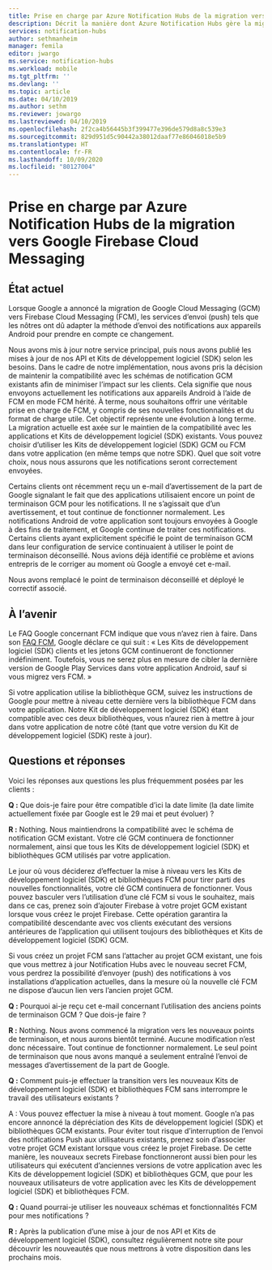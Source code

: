 ```yaml
---
title: Prise en charge par Azure Notification Hubs de la migration vers Google Firebase Cloud Messaging (FCM)
description: Décrit la manière dont Azure Notification Hubs gère la migration de Google GCM vers Google FCM.
services: notification-hubs
author: sethmanheim
manager: femila
editor: jwargo
ms.service: notification-hubs
ms.workload: mobile
ms.tgt_pltfrm: ''
ms.devlang: ''
ms.topic: article
ms.date: 04/10/2019
ms.author: sethm
ms.reviewer: jowargo
ms.lastreviewed: 04/10/2019
ms.openlocfilehash: 2f2ca4b56445b3f399477e396de579d8a8c539e3
ms.sourcegitcommit: 829d951d5c90442a38012daaf77e86046018e5b9
ms.translationtype: HT
ms.contentlocale: fr-FR
ms.lasthandoff: 10/09/2020
ms.locfileid: "80127004"
---
```

# <a name="azure-notification-hubs-and-google-firebase-cloud-messaging-migration"></a>Prise en charge par Azure Notification Hubs de la migration vers Google Firebase Cloud Messaging

## <a name="current-state"></a>État actuel

Lorsque Google a annoncé la migration de Google Cloud Messaging (GCM) vers Firebase Cloud Messaging (FCM), les services d’envoi (push) tels que les nôtres ont dû adapter la méthode d’envoi des notifications aux appareils Android pour prendre en compte ce changement.

Nous avons mis à jour notre service principal, puis nous avons publié les mises à jour de nos API et Kits de développement logiciel (SDK) selon les besoins. Dans le cadre de notre implémentation, nous avons pris la décision de maintenir la compatibilité avec les schémas de notification GCM existants afin de minimiser l’impact sur les clients. Cela signifie que nous envoyons actuellement les notifications aux appareils Android à l’aide de FCM en mode FCM hérité. À terme, nous souhaitons offrir une véritable prise en charge de FCM, y compris de ses nouvelles fonctionnalités et du format de charge utile. Cet objectif représente une évolution à long terme. La migration actuelle est axée sur le maintien de la compatibilité avec les applications et Kits de développement logiciel (SDK) existants. Vous pouvez choisir d’utiliser les Kits de développement logiciel (SDK) GCM ou FCM dans votre application (en même temps que notre SDK). Quel que soit votre choix, nous nous assurons que les notifications seront correctement envoyées.

Certains clients ont récemment reçu un e-mail d’avertissement de la part de Google signalant le fait que des applications utilisaient encore un point de terminaison GCM pour les notifications. Il ne s’agissait que d’un avertissement, et tout continue de fonctionner normalement. Les notifications Android de votre application sont toujours envoyées à Google à des fins de traitement, et Google continue de traiter ces notifications. Certains clients ayant explicitement spécifié le point de terminaison GCM dans leur configuration de service continuaient à utiliser le point de terminaison déconseillé. Nous avions déjà identifié ce problème et avions entrepris de le corriger au moment où Google a envoyé cet e-mail.

Nous avons remplacé le point de terminaison déconseillé et déployé le correctif associé.

## <a name="going-forward"></a>À l’avenir

Le FAQ Google concernant FCM indique que vous n’avez rien à faire. Dans son [FAQ FCM](https://developers.google.com/cloud-messaging/faq), Google déclare ce qui suit : « Les Kits de développement logiciel (SDK) clients et les jetons GCM continueront de fonctionner indéfiniment. Toutefois, vous ne serez plus en mesure de cibler la dernière version de Google Play Services dans votre application Android, sauf si vous migrez vers FCM. »

Si votre application utilise la bibliothèque GCM, suivez les instructions de Google pour mettre à niveau cette dernière vers la bibliothèque FCM dans votre application. Notre Kit de développement logiciel (SDK) étant compatible avec ces deux bibliothèques, vous n’aurez rien à mettre à jour dans votre application de notre côté (tant que votre version du Kit de développement logiciel (SDK) reste à jour).

## <a name="questions-and-answers"></a>Questions et réponses

Voici les réponses aux questions les plus fréquemment posées par les clients :

**Q :** Que dois-je faire pour être compatible d’ici la date limite (la date limite actuellement fixée par Google est le 29 mai et peut évoluer) ?

**R :** Nothing. Nous maintiendrons la compatibilité avec le schéma de notification GCM existant. Votre clé GCM continuera de fonctionner normalement, ainsi que tous les Kits de développement logiciel (SDK) et bibliothèques GCM utilisés par votre application.

Le jour où vous déciderez d’effectuer la mise à niveau vers les Kits de développement logiciel (SDK) et bibliothèques FCM pour tirer parti des nouvelles fonctionnalités, votre clé GCM continuera de fonctionner. Vous pouvez basculer vers l’utilisation d’une clé FCM si vous le souhaitez, mais dans ce cas, prenez soin d’ajouter Firebase à votre projet GCM existant lorsque vous créez le projet Firebase. Cette opération garantira la compatibilité descendante avec vos clients exécutant des versions antérieures de l’application qui utilisent toujours des bibliothèques et Kits de développement logiciel (SDK) GCM.

Si vous créez un projet FCM sans l’attacher au projet GCM existant, une fois que vous mettrez à jour Notification Hubs avec le nouveau secret FCM, vous perdrez la possibilité d’envoyer (push) des notifications à vos installations d’application actuelles, dans la mesure où la nouvelle clé FCM ne dispose d’aucun lien vers l’ancien projet GCM.

**Q :** Pourquoi ai-je reçu cet e-mail concernant l’utilisation des anciens points de terminaison GCM ? Que dois-je faire ?

**R :** Nothing. Nous avons commencé la migration vers les nouveaux points de terminaison, et nous aurons bientôt terminé. Aucune modification n’est donc nécessaire. Tout continue de fonctionner normalement. Le seul point de terminaison que nous avons manqué a seulement entraîné l’envoi de messages d’avertissement de la part de Google.

**Q :** Comment puis-je effectuer la transition vers les nouveaux Kits de développement logiciel (SDK) et bibliothèques FCM sans interrompre le travail des utilisateurs existants ?

A : Vous pouvez effectuer la mise à niveau à tout moment. Google n’a pas encore annoncé la dépréciation des Kits de développement logiciel (SDK) et bibliothèques GCM existants. Pour éviter tout risque d’interruption de l’envoi des notifications Push aux utilisateurs existants, prenez soin d’associer votre projet GCM existant lorsque vous créez le projet Firebase. De cette manière, les nouveaux secrets Firebase fonctionneront aussi bien pour les utilisateurs qui exécutent d’anciennes versions de votre application avec les Kits de développement logiciel (SDK) et bibliothèques GCM, que pour les nouveaux utilisateurs de votre application avec les Kits de développement logiciel (SDK) et bibliothèques FCM.

**Q :** Quand pourrai-je utiliser les nouveaux schémas et fonctionnalités FCM pour mes notifications ?

**R :** Après la publication d’une mise à jour de nos API et Kits de développement logiciel (SDK), consultez régulièrement notre site pour découvrir les nouveautés que nous mettrons à votre disposition dans les prochains mois.
